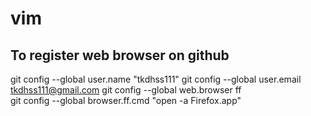 # vim

## To register web browser on github
git config --global user.name "tkdhss111"
git config --global user.email tkdhss111@gmail.com
git config --global web.browser ff\
git config --global browser.ff.cmd "open -a Firefox.app"
